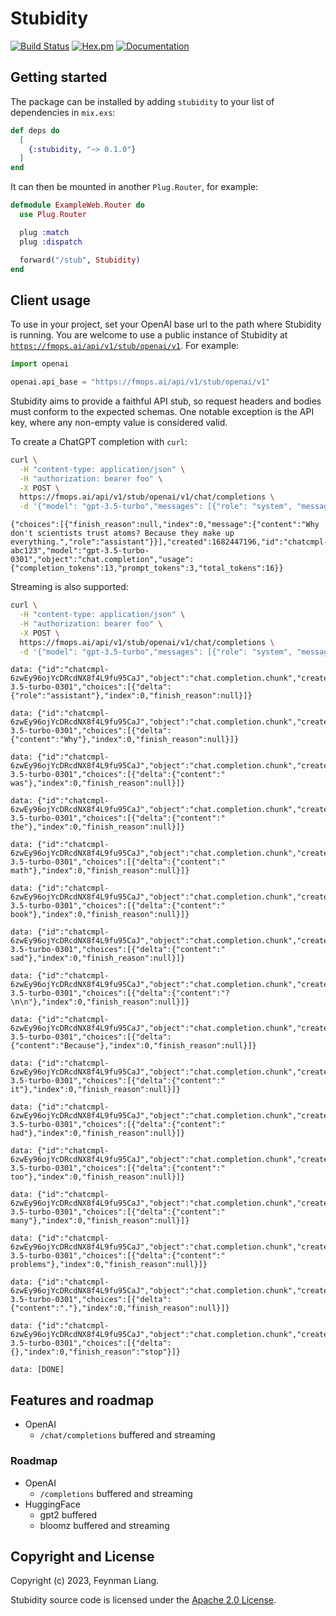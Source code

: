 # Stubidity

[![Build Status](https://github.com/fmops/stubidity/workflows/Elixir%20CI/badge.svg)](https://github.com/fmops/stubidity/actions/workflows/elixir.yml) [![Hex.pm](https://img.shields.io/hexpm/v/stubidity.svg)](https://hex.pm/packages/stubidity) [![Documentation](https://img.shields.io/badge/documentation-gray)](https://hexdocs.pm/stubidity)

## Getting started

The package can be installed by adding `stubidity` to your list of dependencies
in `mix.exs`:

```elixir
def deps do
  [
    {:stubidity, "~> 0.1.0"}
  ]
end
```

It can then be mounted in another `Plug.Router`, for example:

```elixir
defmodule ExampleWeb.Router do
  use Plug.Router

  plug :match
  plug :dispatch

  forward("/stub", Stubidity)
end
```

## Client usage

To use in your project, set your OpenAI base url to the path where Stubidity is running.
You are welcome to use a public instance of Stubidity at [`https://fmops.ai/api/v1/stub/openai/v1`](https://fmops.ai/api/v1/stub/openai/v1). For example:

```python
import openai

openai.api_base = "https://fmops.ai/api/v1/stub/openai/v1"
```

Stubidity aims to provide a faithful API stub, so request headers and bodies must conform to the expected schemas. One notable exception is the API key, where any non-empty value is considered valid.

To create a ChatGPT completion with `curl`:

```sh
curl \
  -H "content-type: application/json" \
  -H "authorization: bearer foo" \
  -X POST \
  https://fmops.ai/api/v1/stub/openai/v1/chat/completions \
  -d '{"model": "gpt-3.5-turbo","messages": [{"role": "system", "message": "tell me a joke"}]}'
```

```
{"choices":[{"finish_reason":null,"index":0,"message":{"content":"Why don't scientists trust atoms? Because they make up everything.","role":"assistant"}}],"created":1682447196,"id":"chatcmpl-abc123","model":"gpt-3.5-turbo-0301","object":"chat.completion","usage":{"completion_tokens":13,"prompt_tokens":3,"total_tokens":16}}
```

Streaming is also supported:

```sh
curl \
  -H "content-type: application/json" \
  -H "authorization: bearer foo" \
  -X POST \
  https://fmops.ai/api/v1/stub/openai/v1/chat/completions \
  -d '{"model": "gpt-3.5-turbo","messages": [{"role": "system", "message": "tell me a joke"}]}'
```

```
data: {"id":"chatcmpl-6zwEy96ojYcDRcdNX8f4L9fu95CaJ","object":"chat.completion.chunk","created":1680219904,"model":"gpt-3.5-turbo-0301","choices":[{"delta":{"role":"assistant"},"index":0,"finish_reason":null}]}

data: {"id":"chatcmpl-6zwEy96ojYcDRcdNX8f4L9fu95CaJ","object":"chat.completion.chunk","created":1680219904,"model":"gpt-3.5-turbo-0301","choices":[{"delta":{"content":"Why"},"index":0,"finish_reason":null}]}

data: {"id":"chatcmpl-6zwEy96ojYcDRcdNX8f4L9fu95CaJ","object":"chat.completion.chunk","created":1680219904,"model":"gpt-3.5-turbo-0301","choices":[{"delta":{"content":" was"},"index":0,"finish_reason":null}]}

data: {"id":"chatcmpl-6zwEy96ojYcDRcdNX8f4L9fu95CaJ","object":"chat.completion.chunk","created":1680219904,"model":"gpt-3.5-turbo-0301","choices":[{"delta":{"content":" the"},"index":0,"finish_reason":null}]}

data: {"id":"chatcmpl-6zwEy96ojYcDRcdNX8f4L9fu95CaJ","object":"chat.completion.chunk","created":1680219904,"model":"gpt-3.5-turbo-0301","choices":[{"delta":{"content":" math"},"index":0,"finish_reason":null}]}

data: {"id":"chatcmpl-6zwEy96ojYcDRcdNX8f4L9fu95CaJ","object":"chat.completion.chunk","created":1680219904,"model":"gpt-3.5-turbo-0301","choices":[{"delta":{"content":" book"},"index":0,"finish_reason":null}]}

data: {"id":"chatcmpl-6zwEy96ojYcDRcdNX8f4L9fu95CaJ","object":"chat.completion.chunk","created":1680219904,"model":"gpt-3.5-turbo-0301","choices":[{"delta":{"content":" sad"},"index":0,"finish_reason":null}]}

data: {"id":"chatcmpl-6zwEy96ojYcDRcdNX8f4L9fu95CaJ","object":"chat.completion.chunk","created":1680219904,"model":"gpt-3.5-turbo-0301","choices":[{"delta":{"content":"?\n\n"},"index":0,"finish_reason":null}]}

data: {"id":"chatcmpl-6zwEy96ojYcDRcdNX8f4L9fu95CaJ","object":"chat.completion.chunk","created":1680219904,"model":"gpt-3.5-turbo-0301","choices":[{"delta":{"content":"Because"},"index":0,"finish_reason":null}]}

data: {"id":"chatcmpl-6zwEy96ojYcDRcdNX8f4L9fu95CaJ","object":"chat.completion.chunk","created":1680219904,"model":"gpt-3.5-turbo-0301","choices":[{"delta":{"content":" it"},"index":0,"finish_reason":null}]}

data: {"id":"chatcmpl-6zwEy96ojYcDRcdNX8f4L9fu95CaJ","object":"chat.completion.chunk","created":1680219904,"model":"gpt-3.5-turbo-0301","choices":[{"delta":{"content":" had"},"index":0,"finish_reason":null}]}

data: {"id":"chatcmpl-6zwEy96ojYcDRcdNX8f4L9fu95CaJ","object":"chat.completion.chunk","created":1680219904,"model":"gpt-3.5-turbo-0301","choices":[{"delta":{"content":" too"},"index":0,"finish_reason":null}]}

data: {"id":"chatcmpl-6zwEy96ojYcDRcdNX8f4L9fu95CaJ","object":"chat.completion.chunk","created":1680219904,"model":"gpt-3.5-turbo-0301","choices":[{"delta":{"content":" many"},"index":0,"finish_reason":null}]}

data: {"id":"chatcmpl-6zwEy96ojYcDRcdNX8f4L9fu95CaJ","object":"chat.completion.chunk","created":1680219904,"model":"gpt-3.5-turbo-0301","choices":[{"delta":{"content":" problems"},"index":0,"finish_reason":null}]}

data: {"id":"chatcmpl-6zwEy96ojYcDRcdNX8f4L9fu95CaJ","object":"chat.completion.chunk","created":1680219904,"model":"gpt-3.5-turbo-0301","choices":[{"delta":{"content":"."},"index":0,"finish_reason":null}]}

data: {"id":"chatcmpl-6zwEy96ojYcDRcdNX8f4L9fu95CaJ","object":"chat.completion.chunk","created":1680219904,"model":"gpt-3.5-turbo-0301","choices":[{"delta":{},"index":0,"finish_reason":"stop"}]}

data: [DONE]
```

## Features and roadmap

  - OpenAI
    - `/chat/completions` buffered and streaming
    
### Roadmap 
  - OpenAI
    - `/completions` buffered and streaming
  - HuggingFace
    - gpt2 buffered
    - bloomz buffered and streaming


## Copyright and License

Copyright (c) 2023, Feynman Liang.

Stubidity source code is licensed under the [Apache 2.0 License](LICENSE).

